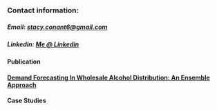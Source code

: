 ### Contact information:
##### Email: stacy.conant6@gmail.com
##### Linkedin: [Me @ Linkedin](https://www.linkedin.com/in/stacy-hartgraves-conant/)


#### Publication
#### [Demand Forecasting In Wholesale Alcohol Distribution: An Ensemble Approach](https://scholar.smu.edu/datasciencereview/vol3/iss1/7/)

#### Case Studies




